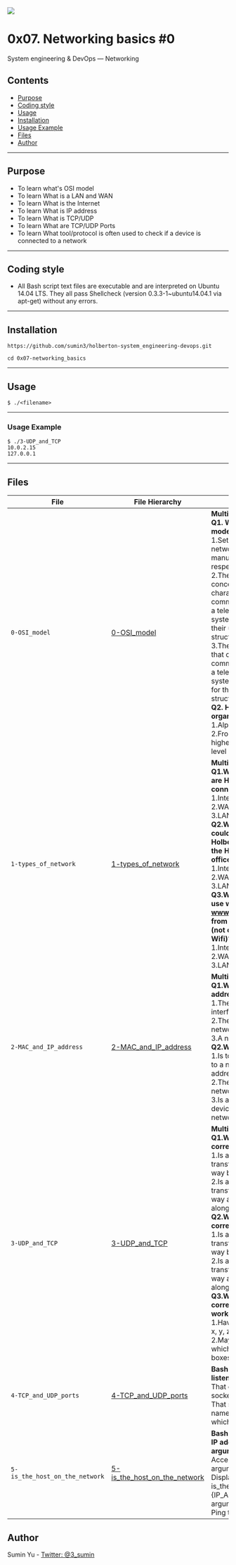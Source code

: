 <img src="https://www.holbertonschool.com/holberton-logo-twitter-card.png">

# 0x07. Networking basics #0
System engineering & DevOps ― Networking

## Contents
* [Purpose](https://github.com/sumin3/holberton-system_engineering-devops/tree/master/0x07-networking_basics#Purpose)
* [Coding style](https://github.com/sumin3/holberton-system_engineering-devops/tree/master/0x07-networking_basics#Coding-style)
* [Usage](https://github.com/sumin3/holberton-system_engineering-devops/tree/master/0x07-networking_basics#usage)
* [Installation](https://github.com/sumin3/holberton-system_engineering-devops/tree/master/0x07-networking_basics#installation)
* [Usage Example](https://github.com/sumin3/holberton-system_engineering-devops/tree/master/0x07-networking_basics#Usage-Example)
* [Files](https://github.com/sumin3/holberton-system_engineering-devops/tree/master/0x07-networking_basics#Files)
* [Author](https://github.com/sumin3/holberton-system_engineering-devops/tree/master/0x07-networking_basics#author)
---
## Purpose
- To learn what's OSI model
- To learn What is a LAN and WAN
- To learn What is the Internet
- To learn What is IP address
- To learn What is TCP/UDP
- To learn What are TCP/UDP Ports
- To learn What tool/protocol is often used to check if a device is connected to a network
---
## Coding style
- All Bash script text files are executable and are interpreted on Ubuntu 14.04 LTS. They all pass Shellcheck (version 0.3.3-1~ubuntu14.04.1 via apt-get) without any errors.
---
## Installation
```
https://github.com/sumin3/holberton-system_engineering-devops.git
```
```
cd 0x07-networking_basics
```
---
## Usage
```
$ ./<filename>
```
---
### Usage Example
```
$ ./3-UDP_and_TCP
10.0.2.15
127.0.0.1
```
---
## Files
|File| File Hierarchy  | Description 
|---|----|-----
| `0-OSI_model` | [0-OSI_model](0-OSI_model) | **Multiple choice question**:<br /> **Q1. What is the OSI model?**<br />1.Set of specifications that network hardware manufacturers must respect. <br />2.The OSI model is a conceptual model that characterizes the communication functions of a telecommunication system without regard to their underlying internal structure and technology. <br />3.The OSI model is a model that characterizes the communication functions of a telecommunication system with a strong regard for their underlying internal structure and technology.  <br />**Q2. How is the OSI model organized?**  <br />1.Alphabetically  <br /> 2.From the lowest to the highest <br /> level 3.Randomly
| `1-types_of_network` | [1-types_of_network](1-types_of_network) | **Multiple choice question**: <br />**Q1.What type of network are Holberton iMacs connected to?**<br /> 1.Internet.<br /> 2.WAN. <br /> 3.LAN <br />**Q2.What type of network could connect the Holberton HQ office with the Holberton-Gandi office?**<br /> 1.Internet.<br /> 2.WAN. <br />3.LAN <br />**Q3.What network do you use when you browse www.holbertonschool.com from your smartphone (not connected to the Wifi)?**<br /> 1.Internet.<br /> 2.WAN. <br />3.LAN
| `2-MAC_and_IP_address` | [2-MAC_and_IP_address](2-MAC_and_IP_address) | **Multiple choice question**: <br />**Q1.What is a MAC address?**<br /> 1.The name of a network interface.<br /> 2.The unique identifier of a network interface. <br /> 3.A network interface <br />**Q2.What is an IP address?**<br /> 1.Is to devices connected to a network what postal address is to houses.<br /> 2.The unique identifier of a network interface. <br />3.Is a number that network devices use to connect to networks
| `3-UDP_and_TCP` | [3-UDP_and_TCP](3-UDP_and_TCP) | **Multiple choice question**: <br />**Q1.Which statement is correct for the TCP box?**<br /> 1.Is a protocol that is transferring data in a slow way but surely.<br /> 2.Is a protocol that is transferring data in a fast way and might loss data along in the process. <br />**Q2.Which statement is correct for the UDP box?**<br /> 1.Is a protocol that is transferring data in a slow way but surely.<br /> 2.Is a protocol that is transferring data in a fast way and might loss data along in the process. <br /> **Q3.Which statement is correct for the TCP worker?**<br /> 1.Have you received boxes x, y, z?.<br /> 2.May I increase the rate at which I am sending you boxes?
| `4-TCP_and_UDP_ports` | [4-TCP_and_UDP_ports](4-TCP_and_UDP_ports) | **Bash script that displays listening ports:** <br /> That only shows listening sockets<br />That shows the PID and name of the program to which each socket belongs
| `5-is_the_host_on_the_network` | [5-is_the_host_on_the_network](5-is_the_host_on_the_network) | **Bash script that pings an IP address passed as an argument:** <br /> Accepts a string as an argument<br />Displays Usage: 5-is_the_host_on_the_network {IP_ADDRESS} if no argument passed <br />Ping the IP 5 times
## Author
Sumin Yu - [Twitter: @3_sumin](https://twitter.com/3_sumin)